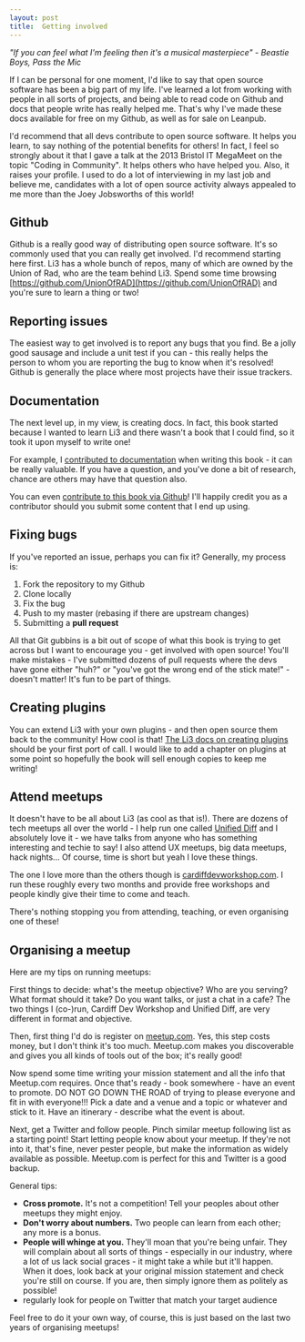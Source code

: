 ```yaml
---
layout: post
title:  Getting involved
---
```


_"If you can feel what I'm feeling then it's a musical masterpiece" - Beastie Boys, Pass the Mic_

If I can be personal for one moment, I'd like to say that open source software has been a big part of my life. I've learned a lot from working with people in all sorts of projects, and being able to read code on Github and docs that people write has really helped me. That's why I've made these docs available for free on my Github, as well as for sale on Leanpub.

I'd recommend that all devs contribute to open source software. It helps you learn, to say nothing of the potential benefits for others! In fact, I feel so strongly about it that I gave a talk at the 2013 Bristol IT MegaMeet on the topic "Coding in Community". It helps others who have helped you. Also, it raises your profile. I used to do a lot of interviewing in my last job and believe me, candidates with a lot of open source activity always appealed to me more than the Joey Jobsworths of this world!

## Github

Github is a really good way of distributing open source software. It's so commonly used that you can really get involved. I'd recommend starting here first. Li3 has a whole bunch of repos, many of which are owned by the Union of Rad, who are the team behind Li3. Spend some time browsing [https://github.com/UnionOfRAD](https://github.com/UnionOfRAD) and you're sure to learn a thing or two!

## Reporting issues

The easiest way to get involved is to report any bugs that you find. Be a jolly good sausage and include a unit test if you can - this really helps the person to whom you are reporting the bug to know when it's resolved! Github is generally the place where most projects have their issue trackers.

## Documentation

The next level up, in my view, is creating docs. In fact, this book started because I wanted to learn Li3 and there wasn't a book that I could find, so it took it upon myself to write one!

For example, I [contributed to documentation](https://github.com/michaelhue/li3_flash_message/pull/3) when writing this book - it can be really valuable. If you have a question, and you've done a bit of research, chance are others may have that question also.

You can even [contribute to this book via Github](https://github.com/gavD/step-by-step-web-apps-with-lithium-php)! I'll happily credit you as a contributor should you submit some content that I end up using.

## Fixing bugs

If you've reported an issue, perhaps you can fix it? Generally, my process is:

1. Fork the repository to my Github
1. Clone locally
1. Fix the bug
1. Push to my master (rebasing if there are upstream changes)
1. Submitting a **pull request**

All that Git gubbins is a bit out of scope of what this book is trying to get across but I want to encourage you - get involved with open source! You'll make mistakes - I've submitted dozens of pull requests where the devs have gone either "huh?" or "you've got the wrong end of the stick mate!" - doesn't matter! It's fun to be part of things.

## Creating plugins

You can extend Li3 with your own plugins - and then open source them back to the community! How cool is that! [The Li3 docs on creating plugins](http://li3.me/docs/manual/extending-lithium/plugins.wiki) should be your first port of call. I would like to add a chapter on plugins at some point so hopefully the book will sell enough copies to keep me writing!

## Attend meetups

It doesn't have to be all about Li3 (as cool as that is!). There are dozens of tech meetups all over the world - I help run one called [Unified Diff](http://unifieddiff.co.uk/) and I absolutely love it - we have talks from anyone who has something interesting and techie to say! I also attend UX meetups, big data meetups, hack nights... Of course, time is short but yeah I love these things.

The one I love more than the others though is [cardiffdevworkshop.com](http://cardiffdevworkshop.com). I run these roughly every two months and provide free workshops and people kindly give their time to come and teach.

There's nothing stopping you from attending, teaching, or even organising one of these!

## Organising a meetup

Here are my tips on running meetups:

First things to decide: what's the meetup objective? Who are you serving? What format should it take? Do you want talks, or just a chat in a cafe? The two things I (co-)run, Cardiff Dev Workshop and Unified Diff, are very different in format and objective.

Then, first thing I'd do is register on [meetup.com](http://meetup.com). Yes, this step costs money, but I don't think it's too much. Meetup.com makes you discoverable and gives you all kinds of tools out of the box; it's really good!

Now spend some time writing your mission statement and all the info that Meetup.com requires. Once that's ready - book somewhere - have an event to promote. DO NOT GO DOWN THE ROAD of trying to please everyone and fit in with everyone!!! Pick a date and a venue and a topic or whatever and stick to it. Have an itinerary - describe what the event is about.

Next, get a Twitter and follow people. Pinch similar meetup following list as a starting point! Start letting people know about your meetup. If they're not into it, that's fine, never pester people, but make the information as widely available as possible. Meetup.com is perfect for this and Twitter is a good backup.

General tips:

* **Cross promote.** It's not a competition! Tell your peoples about other meetups they might enjoy.
* **Don't worry about numbers.** Two people can learn from each other; any more is a bonus.
* **People will whinge at you.** They'll moan that you're being unfair. They will complain about all sorts of things - especially in our industry, where a lot of us lack social graces - it might take a while but it'll happen. When it does, look back at your original mission statement and check you're still on course. If you are, then simply ignore them as politely as possible!
* regularly look for people on Twitter that match your target audience

Feel free to do it your own way, of course, this is just based on the last two years of organising meetups!
